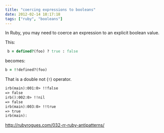 ```yaml
---
title: "coercing expressions to booleans"
date: 2012-02-14 18:17:18
tags: ["ruby", "booleans"]
---
```


In Ruby, you may need to coerce an expression to an explicit boolean value.

This:
```ruby
 b = defined?(foo) ? true : false
```

becomes:
```ruby
b = !!defined?(foo)
```

That is a double not (`!`) operator.

```txt
irb(main):001:0> !!false
=> false
irb():002:0> !!nil
=> false
irb(main):003:0> !!true
=> true
irb(main):
```

<a href="http://rubyrogues.com/032-rr-ruby-antipatterns/">http://rubyrogues.com/032-rr-ruby-antipatterns/</a>
